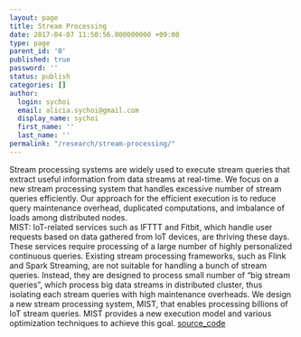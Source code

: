 ```yaml
---
layout: page
title: Stream Processing
date: 2017-04-07 11:50:56.000000000 +09:00
type: page
parent_id: '0'
published: true
password: ''
status: publish
categories: []
author:
  login: sychoi
  email: alicia.sychoi@gmail.com
  display_name: sychoi
  first_name: ''
  last_name: ''
permalink: "/research/stream-processing/"
---
```

Stream processing systems are widely used to execute stream queries that extract useful information from data streams at real-time. We focus on a new stream processing system that handles excessive number of stream queries efficiently. Our approach for the efficient execution is to reduce query maintenance overhead, duplicated computations, and imbalance of loads among distributed nodes.   
MIST:
IoT-related services such as IFTTT and Fitbit, which handle user requests based on data gathered from IoT devices, are thriving these days. These services require processing of a large number of highly personalized continuous queries. Existing stream processing frameworks, such as Flink and Spark Streaming, are not suitable for handling a bunch of stream queries. Instead, they are designed to process small number of “big stream queries”, which process big data streams in distributed cluster, thus isolating each stream queries with high maintenance overheads. We design a new stream processing system, MIST, that enables processing billions of IoT stream queries. MIST provides a new execution model and various optimization techniques to achieve this goal.
[source_code](https://github.com/snuspl/mist)